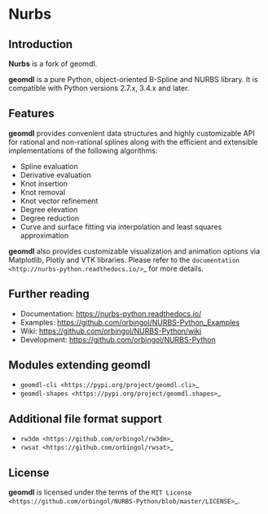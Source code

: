 # Nurbs

## Introduction

**Nurbs** is a fork of geomdl.

**geomdl** is a pure Python, object-oriented B-Spline and NURBS library. It is compatible with Python versions 2.7.x,
3.4.x and later.

## Features

**geomdl** provides convenient data structures and highly customizable API for rational and non-rational splines along
with the efficient and extensible implementations of the following algorithms:

* Spline evaluation
* Derivative evaluation
* Knot insertion
* Knot removal
* Knot vector refinement
* Degree elevation
* Degree reduction
* Curve and surface fitting via interpolation and least squares approximation

**geomdl** also provides customizable visualization and animation options via Matplotlib, Plotly and VTK libraries.
Please refer to the `documentation <http://nurbs-python.readthedocs.io/>`_ for more details.

## Further reading

* Documentation: https://nurbs-python.readthedocs.io/
* Examples: https://github.com/orbingol/NURBS-Python_Examples
* Wiki: https://github.com/orbingol/NURBS-Python/wiki
* Development: https://github.com/orbingol/NURBS-Python

## Modules extending geomdl

* `geomdl-cli <https://pypi.org/project/geomdl.cli>`_
* `geomdl-shapes <https://pypi.org/project/geomdl.shapes>`_

## Additional file format support

* `rw3dm <https://github.com/orbingol/rw3dm>`_
* `rwsat <https://github.com/orbingol/rwsat>`_

## License

**geomdl** is licensed under the terms of the `MIT License <https://github.com/orbingol/NURBS-Python/blob/master/LICENSE>`_.

